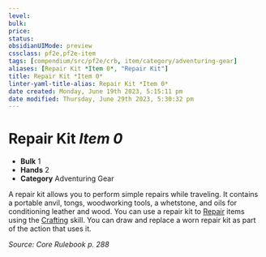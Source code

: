 ```yaml
---
level:
bulk:
price:
status:
obsidianUIMode: preview
cssclass: pf2e,pf2e-item
tags: [compendium/src/pf2e/crb, item/category/adventuring-gear]
aliases: [Repair Kit *Item 0*, "Repair Kit"]
title: Repair Kit *Item 0*
linter-yaml-title-alias: Repair Kit *Item 0*
date created: Monday, June 19th 2023, 5:15:11 pm
date modified: Thursday, June 29th 2023, 5:30:32 pm
---
```


# Repair Kit *Item 0*

- **Bulk** 1
- **Hands** 2
- **Category** Adventuring Gear

A repair kit allows you to perform simple repairs while traveling. It contains a portable anvil, tongs, woodworking tools, a whetstone, and oils for conditioning leather and wood. You can use a repair kit to [Repair](rules/actions/repair.md) items using the [Crafting](compendium/skills.md#Crafting) skill. You can draw and replace a worn repair kit as part of the action that uses it.

*Source: Core Rulebook p. 288*
